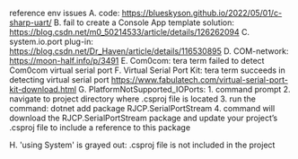 reference env issues
A. code: https://blueskyson.github.io/2022/05/01/c-sharp-uart/
B. fail to create a Console App template solution: https://blog.csdn.net/m0_50214533/article/details/126262094
C. system.io.port plug-in: https://blog.csdn.net/Dr_Haven/article/details/116530895
D. COM-network: https://moon-half.info/p/3491
E. Com0com: tera term failed to detect Com0com virtual serial port
F. Virtual Serial Port Kit: tera term succeeds in detecting virtual serial port
                            https://www.fabulatech.com/virtual-serial-port-kit-download.html
G. PlatformNotSupported_IOPorts: 
    1. command prompt
    2. navigate to project directory where .csproj file is located
    3. run the command: dotnet add package RJCP.SerialPortStream
    4. command will download the RJCP.SerialPortStream package and update your project’s .csproj file to include a reference to this package

H. 'using System' is grayed out: .csproj file is not included in the project